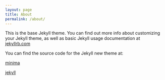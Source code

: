 ```yaml
---
layout: page
title: About
permalink: /about/
---
```


This is the base Jekyll theme. You can find out more info about customizing your Jekyll theme, as well as basic Jekyll usage documentation at [jekyllrb.com](https://jekyllrb.com/)

You can find the source code for the Jekyll new theme at:

[minima](https://github.com/jekyll/minima)


[jekyll](https://github.com/jekyll/jekyll)
